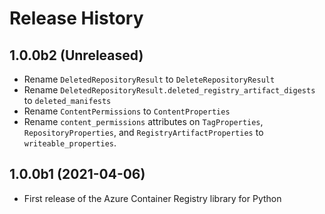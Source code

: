 # Release History

## 1.0.0b2 (Unreleased)
* Rename `DeletedRepositoryResult` to `DeleteRepositoryResult`
* Rename `DeletedRepositoryResult.deleted_registry_artifact_digests` to `deleted_manifests`
* Rename `ContentPermissions` to `ContentProperties`
* Rename `content_permissions` attributes on `TagProperties`, `RepositoryProperties`, and `RegistryArtifactProperties` to `writeable_properties`.

## 1.0.0b1 (2021-04-06)
* First release of the Azure Container Registry library for Python
